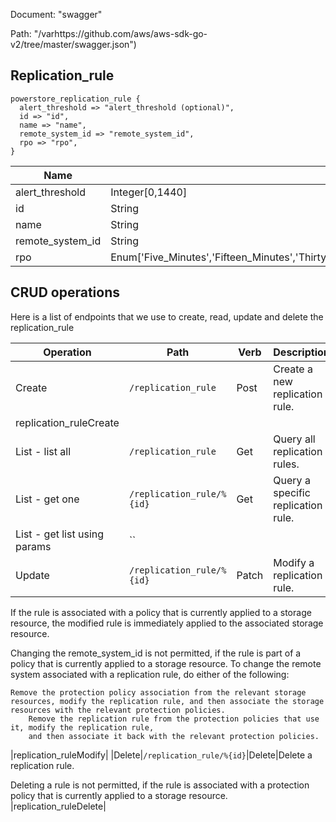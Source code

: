 Document: "swagger"


Path: "/varhttps://github.com/aws/aws-sdk-go-v2/tree/master/swagger.json")

## Replication_rule



```puppet
powerstore_replication_rule {
  alert_threshold => "alert_threshold (optional)",
  id => "id",
  name => "name",
  remote_system_id => "remote_system_id",
  rpo => "rpo",
}
```

| Name        | Type           | Required       |
| ------------- | ------------- | ------------- |
|alert_threshold | Integer[0,1440] | false |
|id | String | true |
|name | String | true |
|remote_system_id | String | true |
|rpo | Enum['Five_Minutes','Fifteen_Minutes','Thirty_Minutes','One_Hour','Six_Hours','Twelve_Hours','One_Day'] | true |



## CRUD operations

Here is a list of endpoints that we use to create, read, update and delete the replication_rule

| Operation | Path | Verb | Description | OperationID |
| ------------- | ------------- | ------------- | ------------- | ------------- |
|Create|`/replication_rule`|Post|Create a new replication rule.
|replication_ruleCreate|
|List - list all|`/replication_rule`|Get|Query all replication rules.|replication_ruleCollectionQuery|
|List - get one|`/replication_rule/%{id}`|Get|Query a specific replication rule.|replication_ruleInstanceQuery|
|List - get list using params|``||||
|Update|`/replication_rule/%{id}`|Patch|Modify a replication rule.

If the rule is associated with a policy that is currently applied to
a storage resource, the modified rule is immediately applied
to the associated storage resource.

Changing the remote_system_id is not permitted, if the rule is part of a policy that
is currently applied to a storage resource. To change the remote system associated with a
replication rule, do either of the following:

    Remove the protection policy association from the relevant storage resources, modify the replication rule, and then associate the storage resources with the relevant protection policies.
        Remove the replication rule from the protection policies that use it, modify the replication rule,
        and then associate it back with the relevant protection policies. 
            
|replication_ruleModify|
|Delete|`/replication_rule/%{id}`|Delete|Delete a replication rule.

Deleting a rule is not permitted, if the rule is associated with a protection policy that
is currently applied to a storage resource.
|replication_ruleDelete|
